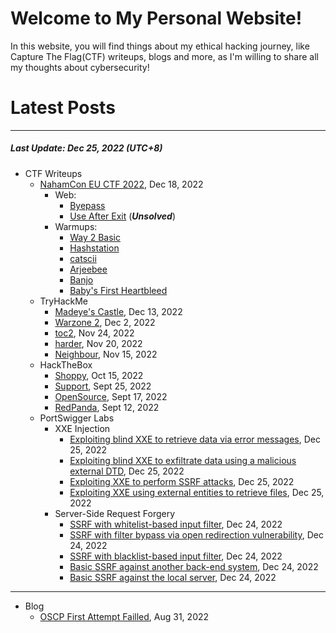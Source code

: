 # Welcome to My Personal Website!

In this website, you will find things about my ethical hacking journey, like Capture The Flag(CTF) writeups, blogs and more, as I'm willing to share all my thoughts about cybersecurity!

# Latest Posts

* * *
##### Last Update: Dec 25, 2022 (UTC+8)

- CTF Writeups
	- [NahamCon EU CTF 2022](https://siunam321.github.io/ctf/NahamCon-EU-CTF-2022/), Dec 18, 2022
		- Web:
			- [Byepass](https://siunam321.github.io/ctf/NahamCon-EU-CTF-2022/Web/Byepass/)
			- [Use After Exit](https://siunam321.github.io/ctf/NahamCon-EU-CTF-2022/Web/Use-After-Exit/) (***Unsolved***)
		- Warmups:
			- [Way 2 Basic](https://siunam321.github.io/ctf/NahamCon-EU-CTF-2022/Warmups/Way-2-Basic/)
			- [Hashstation](https://siunam321.github.io/ctf/NahamCon-EU-CTF-2022/Warmups/Hashstation/)
			- [catscii](https://siunam321.github.io/ctf/NahamCon-EU-CTF-2022/Warmups/catscii/)
			- [Arjeebee](https://siunam321.github.io/ctf/NahamCon-EU-CTF-2022/Warmups/Arjeebee/)
			- [Banjo](https://siunam321.github.io/ctf/NahamCon-EU-CTF-2022/Warmups/Banjo/)
			- [Baby's First Heartbleed](https://siunam321.github.io/ctf/NahamCon-EU-CTF-2022/Warmups/Babys-First-Heartbleed/)
	- TryHackMe
		- [Madeye's Castle](https://siunam321.github.io/ctf/tryhackme/Madeyes-Castle), Dec 13, 2022
		- [Warzone 2](https://siunam321.github.io/ctf/tryhackme/Warzone2), Dec 2, 2022
		- [toc2](https://siunam321.github.io/ctf/tryhackme/toc2), Nov 24, 2022
		- [harder](https://siunam321.github.io/ctf/tryhackme/harder), Nov 20, 2022
		- [Neighbour](https://siunam321.github.io/ctf/tryhackme/Neighbour), Nov 15, 2022
	- HackTheBox
		- [Shoppy](https://siunam321.github.io/ctf/hackthebox/Shoppy/), Oct 15, 2022
		- [Support](https://siunam321.github.io/ctf/hackthebox/Support/), Sept 25, 2022
		- [OpenSource](https://siunam321.github.io/ctf/hackthebox/OpenSource/), Sept 17, 2022
		- [RedPanda](https://siunam321.github.io/ctf/hackthebox/RedPanda/), Sept 12, 2022
	- PortSwigger Labs
		- XXE Injection
			- [Exploiting blind XXE to retrieve data via error messages](https://siunam321.github.io/ctf/portswigger-labs/XXE-Injection/xxe-6), Dec 25, 2022
			- [Exploiting blind XXE to exfiltrate data using a malicious external DTD](https://siunam321.github.io/ctf/portswigger-labs/XXE-Injection/xxe-5), Dec 25, 2022
			- [Exploiting XXE to perform SSRF attacks](https://siunam321.github.io/ctf/portswigger-labs/XXE-Injection/xxe-2), Dec 25, 2022
			- [Exploiting XXE using external entities to retrieve files](https://siunam321.github.io/ctf/portswigger-labs/XXE-Injection/xxe-1), Dec 25, 2022
		- Server-Side Request Forgery
			- [SSRF with whitelist-based input filter](https://siunam321.github.io/ctf/portswigger-labs/Server-Side-Request-Forgery/ssrf-6), Dec 24, 2022
			- [SSRF with filter bypass via open redirection vulnerability](https://siunam321.github.io/ctf/portswigger-labs/Server-Side-Request-Forgery/ssrf-4), Dec 24, 2022
			- [SSRF with blacklist-based input filter](https://siunam321.github.io/ctf/portswigger-labs/Server-Side-Request-Forgery/ssrf-3), Dec 24, 2022
			- [Basic SSRF against another back-end system](https://siunam321.github.io/ctf/portswigger-labs/Server-Side-Request-Forgery/ssrf-2), Dec 24, 2022
			- [Basic SSRF against the local server](https://siunam321.github.io/ctf/portswigger-labs/Server-Side-Request-Forgery/ssrf-1), Dec 24, 2022

* * *
- Blog
	- [OSCP First Attempt Failled](https://siunam321.github.io/blog/2022-08-31-OSCP-First-Attempt-Failled), Aug 31, 2022

